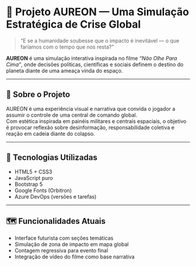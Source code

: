 # 🌌 Projeto AUREON — Uma Simulação Estratégica de Crise Global

> “E se a humanidade soubesse que o impacto é inevitável — o que faríamos com o tempo que nos resta?”

**AUREON** é uma simulação interativa inspirada no filme _“Não Olhe Para Cima”_, onde decisões políticas, científicas e sociais definem o destino do planeta diante de uma ameaça vinda do espaço.

---

## 🧠 Sobre o Projeto

AUREON é uma experiência visual e narrativa que convida o jogador a assumir o controle de uma central de comando global.  
Com estética inspirada em painéis militares e centrais espaciais, o objetivo é provocar reflexão sobre desinformação, responsabilidade coletiva e reação em cadeia diante do colapso.

---

## 🔧 Tecnologias Utilizadas

- HTML5 + CSS3  
- JavaScript puro  
- Bootstrap 5  
- Google Fonts (Orbitron)  
- Azure DevOps (versões e tarefas)

---

## 🗺️ Funcionalidades Atuais

- Interface futurista com seções temáticas
- Simulação de zona de impacto em mapa global
- Contagem regressiva para evento final
- Integração de vídeo do filme como base narrativa
